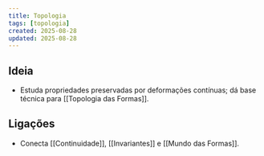 ```yaml
---
title: Topologia
tags: [topologia]
created: 2025-08-28
updated: 2025-08-28
---
```


## Ideia
- Estuda propriedades preservadas por deformações contínuas; dá base técnica para [[Topologia das Formas]].

## Ligações
- Conecta [[Continuidade]], [[Invariantes]] e [[Mundo das Formas]].

